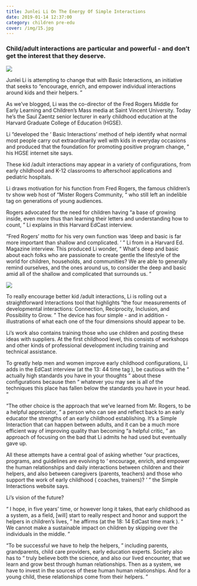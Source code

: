 ```yaml
---
title: Junlei Li On The Energy Of Simple Interactions
date: 2019-01-14 12:37:00
category: children pre-edu
cover: /img/15.jpg
---
```


<h3>Child/adult interactions are particular and powerful - and don’t get the interest that they deserve.</h3>

![](/img/15.jpg)

Junlei Li is attempting to change that with Basic Interactions, an initiative that seeks to “encourage, enrich, and empower individual interactions around kids and their helpers. ”

As we’ve blogged, Li was the co-director of the Fred Rogers Middle for Early Learning and Children’s Mass media at Saint Vincent University. Today he’s the Saul Zaentz senior lecturer in early childhood education at the Harvard Graduate College of Education (HGSE).

Li “developed the ‘ Basic Interactions’ method of help identify what normal most people carry out extraordinarily well with kids in everyday occasions and produced that the foundation for promoting positive program change, ” his HGSE internet site says.

These kid /adult interactions may appear in a variety of configurations, from early childhood and K-12 classrooms to afterschool applications and pediatric hospitals.

<!-- more -->

Li draws motivation for his function from Fred Rogers, the famous children’s tv show web host of “Mister Rogers Community, ” who still left an indelible tag on generations of young audiences.

Rogers advocated for the need for children having “a base of growing inside, even more thus than learning their letters and understanding how to count, ” Li explains in this Harvard EdCast interview.

“Fred Rogers’ motto for his very own function was ‘deep and basic is far more important than shallow and complicated. ’ ” Li from in a Harvard Ed. Magazine interview. This produced Li wonder, “ What's deep and basic about each folks who are passionate to create gentle the lifestyle of the world for children, households, and communities? We are able to generally remind ourselves, and the ones around us, to consider the deep and basic amid all of the shallow and complicated that surrounds us. ”

![](/img/16.jpg)

To really encourage better kid /adult interactions, Li is rolling out a straightforward Interactions tool that highlights “the four measurements of developmental interactions: Connection, Reciprocity, Inclusion, and Possibility to Grow. ” The device has four simple - and in addition - illustrations of what each one of the four dimensions should appear to be.

Li’s work also contains training those who use children and posting these ideas with suppliers. At the first childhood level, this consists of workshops and other kinds of professional development including training and technical assistance.

To greatly help men and women improve early childhood configurations, Li adds in the EdCast interview (at the 13: 44 time tag ), be cautious with the “ actually high standards you have in your thoughts ” about these configurations because then “ whatever you may see is all of the techniques this place has fallen below the standards you have in your head. ”

“The other choice is the approach that we’ve learned from Mr. Rogers, to be a helpful appreciator, ” a person who can see and reflect back to an early educator the strengths of an early childhood establishing. It’s a Simple Interaction that can happen between adults, and it can be a much more efficient way of improving quality than becoming “a helpful critic, ” an approach of focusing on the bad that Li admits he had used but eventually gave up.

All these attempts have a central goal of asking whether “our practices, programs, and guidelines are evolving to ‘ encourage, enrich, and empower the human relationships and daily interactions between children and their helpers, and also between caregivers (parents, teachers) and those who support the work of early childhood ( coaches, trainers)? ’ ” the Simple Interactions website says.

Li’s vision of the future?

“ I hope, in five years’ time, or however long it takes, that early childhood as a system, as a field, [will] start to really respect and honor and support the helpers in children’s lives, ” he affirms (at the 18: 14 EdCast time mark ). “ We cannot make a sustainable impact on children by skipping over the individuals in the middle. ”

“To be successful we have to help the helpers, ” including parents, grandparents, child care providers, early education experts. Society also has to “ truly believe both the science, and also our lived encounter, that we learn and grow best through human relationships. Then as a system, we have to invest in the sources of these human human relationships. And for a young child, these relationships come from their helpers. ”